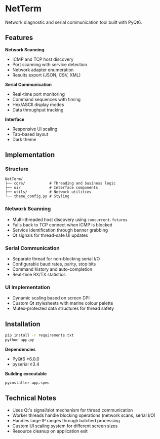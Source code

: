 # NetTerm

Network diagnostic and serial communication tool built with PyQt6.

## Features

**Network Scanning**
- ICMP and TCP host discovery
- Port scanning with service detection
- Network adapter enumeration
- Results export (JSON, CSV, XML)

**Serial Communication** 
- Real-time port monitoring
- Command sequences with timing
- Hex/ASCII display modes
- Data throughput tracking

**Interface**
- Responsive UI scaling
- Tab-based layout
- Dark theme

## Implementation

### Structure
```
NetTerm/
├── core/           # Threading and business logic
├── ui/             # Interface components
├── utils/          # Network utilities
└── theme_config.py # Styling
```

### Network Scanning
- Multi-threaded host discovery using `concurrent.futures`
- Falls back to TCP connect when ICMP is blocked
- Service identification through banner grabbing
- Qt signals for thread-safe UI updates

### Serial Communication
- Separate thread for non-blocking serial I/O
- Configurable baud rates, parity, stop bits
- Command history and auto-completion
- Real-time RX/TX statistics

### UI Implementation
- Dynamic scaling based on screen DPI
- Custom Qt stylesheets with marine colour palette
- Mutex-protected data structures for thread safety

## Installation

```bash
pip install -r requirements.txt
python app.py
```

**Dependencies**
- PyQt6 ≥6.0.0
- pyserial ≥3.4

**Building executable**
```bash
pyinstaller app.spec
```

## Technical Notes

- Uses Qt's signal/slot mechanism for thread communication
- Worker threads handle blocking operations (network scans, serial I/O)
- Handles large IP ranges through batched processing
- Custom UI scaling system for different screen sizes
- Resource cleanup on application exit
